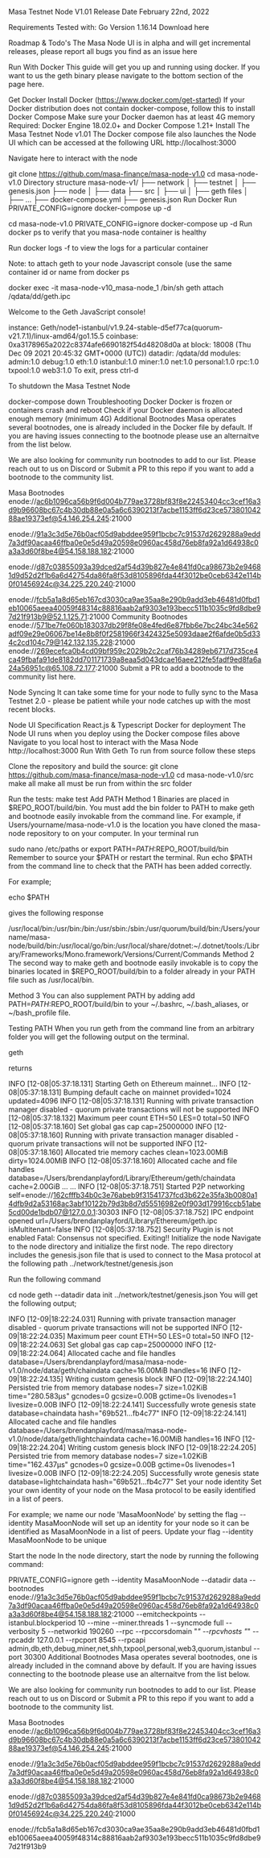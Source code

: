 Masa Testnet Node V1.01
Release Date
February 22nd, 2022

Requirements
Tested with: Go Version 1.16.14 Download here

Roadmap & Todo's
The Masa Node UI is in alpha and will get incremental releases, please report all bugs you find as an issue here

Run With Docker
This guide will get you up and running using docker. If you want to us the geth binary please navigate to the bottom section of the page here.

Get Docker
Install Docker (https://www.docker.com/get-started)
If your Docker distribution does not contain docker-compose, follow this to install Docker Compose
Make sure your Docker daemon has at least 4G memory
Required: Docker Engine 18.02.0+ and Docker Compose 1.21+
Install The Masa Testnet Node v1.01
The Docker compose file also launches the Node UI which can be accessed at the following URL http://localhost:3000

Navigate here to interact with the node

git clone https://github.com/masa-finance/masa-node-v1.0
cd masa-node-v1.0
Directory structure
masa-node-v1/
├── network
│   ├── testnet
│       ├── genesis.json
├── node
│   ├── data
├── src
│   ├── ui
│   ├── geth files
│   ├── ...
├── docker-compose.yml
├── genesis.json
Run Docker
Run  PRIVATE_CONFIG=ignore docker-compose up -d

cd masa-node-v1.0
PRIVATE_CONFIG=ignore docker-compose up -d
Run docker ps to verify that you masa-node container is healthy

Run docker logs <container-name> -f to view the logs for a particular container

Note: to attach geth to your node Javascript console (use the same container id or name from docker ps

docker exec -it masa-node-v10_masa-node_1 /bin/sh
geth attach /qdata/dd/geth.ipc

Welcome to the Geth JavaScript console!

instance: Geth/node1-istanbul/v1.9.24-stable-d5ef77ca(quorum-v21.7.1)/linux-amd64/go1.15.5
coinbase: 0xa3178965a2022c8374afe6690182f54d48208d0a
at block: 18008 (Thu Dec 09 2021 20:45:32 GMT+0000 (UTC))
datadir: /qdata/dd
modules: admin:1.0 debug:1.0 eth:1.0 istanbul:1.0 miner:1.0 net:1.0 personal:1.0 rpc:1.0 txpool:1.0 web3:1.0
To exit, press ctrl-d
> 
To shutdown the Masa Testnet Node

docker-compose down
Troubleshooting Docker
Docker is frozen or containers crash and reboot
Check if your Docker daemon is allocated enough memory (minimum 4G)
Additional Bootnodes
Masa operates several bootnodes, one is already included in the Docker file by default. If you are having issues connecting to the bootnode please use an alternaitve from the list below.

We are also looking for community run bootnodes to add to our list. Please reach out to us on Discord or Submit a PR to this repo if you want to add a bootnode to the community list.

Masa Bootnodes
enode://ac6b1096ca56b9f6d004b779ae3728bf83f8e22453404cc3cef16a3d9b96608bc67c4b30db88e0a5a6c6390213f7acbe1153ff6d23ce57380104288ae19373ef@54.146.254.245:21000

enode://91a3c3d5e76b0acf05d9abddee959f1bcbc7c91537d2629288a9edd7a3df90acaa46ffba0e0e5d49a20598e0960ac458d76eb8fa92a1d64938c0a3a3d60f8be4@54.158.188.182:21000

enode://d87c03855093a39dced2af54d39b827e4e841fd0ca98673b2e94681d9d52d2f1b6a6d42754da86fa8f53d8105896fda44f3012be0ceb6342e114b0f01456924c@34.225.220.240:21000

enode://fcb5a1a8d65eb167cd3030ca9ae35aa8e290b9add3eb46481d0fbd1eb10065aeea40059f48314c88816aab2af9303e193becc511b1035c9fd8dbe97d21f913b9@52.1.125.71:21000
Community Bootnodes
enode://571be7fe060b183037db29f8fe08e4fed6e87fbb6e7bc24bc34e562adf09e29e06067be14e8b8f0f2581966f3424325e5093daae2f6afde0b5d334c2cd104c79@142.132.135.228:21000
enode://269ecefca0b4cd09bf959c2029b2c2caf76b34289eb6717d735ce4ca49fbafa91de8182dd701171739a8eaa5d043dcae16aee212fe5fadf9ed8fa6a24a56951c@65.108.72.177:21000
Submit a PR to add a bootnode to the community list here.

Node Syncing
It can take some time for your node to fully sync to the Masa Testnet 2.0 - please be patient while your node catches up with the most recent blocks.

Node UI
Specification
React.js & Typescript
Docker for deployment
The Node UI runs when you deploy using the Docker compose files above Navigate to you local host to interact with the Masa Node http://localhost:3000
Run With Geth
To run from source follow these steps

Clone the repository and build the source:
git clone https://github.com/masa-finance/masa-node-v1.0
cd masa-node-v1.0/src
make all
make all must be run from within the src folder

Run the tests:
make test
Add PATH
Method 1
Binaries are placed in $REPO_ROOT/build/bin. You must add the bin folder to PATH to make geth and bootnode easily invokable from the command line. For example, if Users/yourname/masa-node-v1.0 is the location you have cloned the masa-node repository to on your computer. In your terminal run

sudo nano /etc/paths
or
export PATH=$PATH:$REPO_ROOT/build/bin
Remember to source your $PATH or restart the terminal. Run echo $PATH from the command line to check that the PATH has been added correctly.

For example;

echo $PATH

gives the following response

/usr/local/bin:/usr/bin:/bin:/usr/sbin:/sbin:/usr/quorum/build/bin:/Users/yourname/masa-node/build/bin:/usr/local/go/bin:/usr/local/share/dotnet:~/.dotnet/tools:/Library/Frameworks/Mono.framework/Versions/Current/Commands
Method 2
The second way to make geth and bootnode easily invokable is to copy the binaries located in $REPO_ROOT/build/bin to a folder already in your PATH file such as /usr/local/bin.

Method 3
You can also supplement PATH by adding add PATH=$PATH:$REPO_ROOT/build/bin to your ~/.bashrc, ~/.bash_aliases, or ~/bash_profile file.

Testing PATH
When you run geth from the command line from an arbitrary folder you will get the following output on the terminal.

geth

returns

INFO [12-08|05:37:18.131] Starting Geth on Ethereum mainnet... 
INFO [12-08|05:37:18.131] Bumping default cache on mainnet         provided=1024 updated=4096
INFO [12-08|05:37:18.131] Running with private transaction manager disabled - quorum private transactions will not be supported 
INFO [12-08|05:37:18.132] Maximum peer count                       ETH=50 LES=0 total=50
INFO [12-08|05:37:18.160] Set global gas cap                       cap=25000000
INFO [12-08|05:37:18.160] Running with private transaction manager disabled - quorum private transactions will not be supported 
INFO [12-08|05:37:18.160] Allocated trie memory caches             clean=1023.00MiB dirty=1024.00MiB
INFO [12-08|05:37:18.160] Allocated cache and file handles         database=/Users/brendanplayford/Library/Ethereum/geth/chaindata cache=2.00GiB ...
...
INFO [12-08|05:37:18.751] Started P2P networking                   self=enode://162cfffb34b0c3e76abeb9f31541737fcd3b622e35fa3b0080a14dfb9d2a53168ac3abf10122b79d3b8d7d55516982e0f903d179916ccb51abe5cd00de1bdb07@127.0.0.1:30303
INFO [12-08|05:37:18.752] IPC endpoint opened                      url=/Users/brendanplayford/Library/Ethereum/geth.ipc isMultitenant=false
INFO [12-08|05:37:18.752] Security Plugin is not enabled 
Fatal: Consensus not specified. Exiting!!
Initialize the node
Navigate to the node directory and initialize the first node. The repo directory includes the genesis.json file that is used to connect to the Masa protocol at the following path ../network/testnet/genesis.json

Run the following command

cd node
geth --datadir data init ../network/testnet/genesis.json
You will get the following output;

INFO [12-09|18:22:24.031] Running with private transaction manager disabled - quorum private transactions will not be supported 
INFO [12-09|18:22:24.035] Maximum peer count                       ETH=50 LES=0 total=50
INFO [12-09|18:22:24.063] Set global gas cap                       cap=25000000
INFO [12-09|18:22:24.064] Allocated cache and file handles         database=/Users/brendanplayford/masa/masa-node-v1.0/node/data/geth/chaindata cache=16.00MiB handles=16
INFO [12-09|18:22:24.135] Writing custom genesis block 
INFO [12-09|18:22:24.140] Persisted trie from memory database      nodes=7 size=1.02KiB time="280.583µs" gcnodes=0 gcsize=0.00B gctime=0s livenodes=1 livesize=0.00B
INFO [12-09|18:22:24.141] Successfully wrote genesis state         database=chaindata hash="69b521…fb4c77"
INFO [12-09|18:22:24.141] Allocated cache and file handles         database=/Users/brendanplayford/masa/masa-node-v1.0/node/data/geth/lightchaindata cache=16.00MiB handles=16
INFO [12-09|18:22:24.204] Writing custom genesis block 
INFO [12-09|18:22:24.205] Persisted trie from memory database      nodes=7 size=1.02KiB time="162.437µs" gcnodes=0 gcsize=0.00B gctime=0s livenodes=1 livesize=0.00B
INFO [12-09|18:22:24.205] Successfully wrote genesis state         database=lightchaindata hash="69b521…fb4c77"
Set your node identity
Set your own identity of your node on the Masa protocol to be easily identified in a list of peers.

For example; we name our node 'MasaMoonNode' by setting the flag --identity MasaMoonNode will set up an identity for your node so it can be identified as MasaMoonNode in a list of peers. Update your flag --identity MasaMoonNode to be unique

Start the node
In the node directory, start the node by running the following command:

PRIVATE_CONFIG=ignore geth --identity MasaMoonNode --datadir data --bootnodes enode://91a3c3d5e76b0acf05d9abddee959f1bcbc7c91537d2629288a9edd7a3df90acaa46ffba0e0e5d49a20598e0960ac458d76eb8fa92a1d64938c0a3a3d60f8be4@54.158.188.182:21000 --emitcheckpoints --istanbul.blockperiod 10 --mine --miner.threads 1 --syncmode full --verbosity 5 --networkid 190260 --rpc --rpccorsdomain "*" --rpcvhosts "*" --rpcaddr 127.0.0.1 --rpcport 8545 --rpcapi admin,db,eth,debug,miner,net,shh,txpool,personal,web3,quorum,istanbul --port 30300
Additional Bootnodes
Masa operates several bootnodes, one is already included in the comnand above by default. If you are having issues connecting to the bootnode please use an alternaitve from the list below.

We are also looking for community run bootnodes to add to our list. Please reach out to us on Discord or Submit a PR to this repo if you want to add a bootnode to the community list.

Masa Bootnodes
enode://ac6b1096ca56b9f6d004b779ae3728bf83f8e22453404cc3cef16a3d9b96608bc67c4b30db88e0a5a6c6390213f7acbe1153ff6d23ce57380104288ae19373ef@54.146.254.245:21000

enode://91a3c3d5e76b0acf05d9abddee959f1bcbc7c91537d2629288a9edd7a3df90acaa46ffba0e0e5d49a20598e0960ac458d76eb8fa92a1d64938c0a3a3d60f8be4@54.158.188.182:21000

enode://d87c03855093a39dced2af54d39b827e4e841fd0ca98673b2e94681d9d52d2f1b6a6d42754da86fa8f53d8105896fda44f3012be0ceb6342e114b0f01456924c@34.225.220.240:21000

enode://fcb5a1a8d65eb167cd3030ca9ae35aa8e290b9add3eb46481d0fbd1eb10065aeea40059f48314c88816aab2af9303e193becc511b1035c9fd8dbe97d21f913b9
